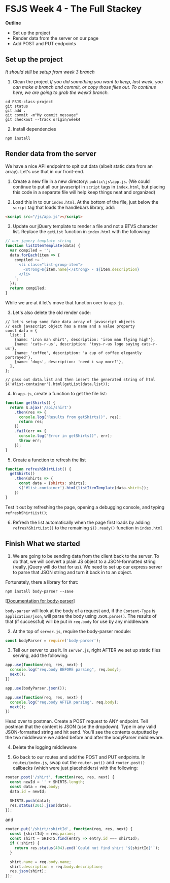 # FSJS Week 4 - The Full Stackey

**Outline**

* Set up the project
* Render data from the server on our page
* Add POST and PUT endpoints


## Set up the project
_It should still be setup from *week 3* branch_
1. Clean the project
_If you did something you want to keep, last week, you can make a branch and commit, or copy those files out.  To continue here, we are going to grab the week3 branch._
```
cd FSJS-class-project
git status
git add .
git commit -m"My commit message"
git checkout --track origin/week4
```

2. Install dependencies
```
npm install
```

## Render data from the server
We have a nice API endpoint to spit out data (albeit static data from an array).  Let's use that in our front-end.

1. Create a new file in a new directory: `public\js\app.js`.
(We could continue to put all our javascript in `script` tags in `index.html`, but placing this code in a separate file will help keep things neat and organized)

2. Load this in to our `index.html`.  At the bottom of the file, just below the `script` tag that loads the handlebars library, add:
```html
<script src="/js/app.js"></script>
```

3. Update our jQuery template to render a file and not a BTVS character list.  Replace the `getList` function in `index.html` with the following:
```javascript
// our jquery template string
function listItemTemplate(data) {
  var compiled = '';
  data.forEach(item => {
    compiled += `
      <li class="list-group-item">
        <strong>${item.name}</strong> - ${item.description}
      </li>
    `;
  });
  return compiled;
}
```
While we are at it let's move that function over to `app.js`.

3. Let's also delete the old render code:
```
// let's setup some fake data array of javascript objects
// each javascript object has a name and a value property
const data = {
  list: [
    {name: 'iron man shirt', description: 'iron man flying high'},
    {name: 'cats-r-us', description: 'toys-r-us logo saying cats-r-us'},
    {name: 'coffee', description: 'a cup of coffee elegantly portrayed'},
    {name: 'dogs', description: 'need i say more?'},
  ],
};

// pass out data.list and then insert the generated string of html
$('#list-container').html(getList(data.list));
```

4. In `app.js`, create a function to get the file list:
```javascript
function getShirts() {
  return $.ajax('/api/shirt')
    .then(res => {
      console.log("Results from getShirts()", res);
      return res;
    })
    .fail(err => {
      console.log("Error in getShirts()", err);
      throw err;
    });
}
```

5. Create a function to refresh the list
```javascript
function refreshShirtList() {
  getShirts()
    .then(shirts => {
      const data = {shirts: shirts};
      $('#list-container').html(listItemTemplate(data.shirts));
    })
}
```
Test it out by refreshing the page, opening a debugging console, and typing `refreshShirtList()`;

6. Refresh the list automatically when the page first loads by adding  `refreshShirtList()` to the remaining `$().ready()` function in `index.html`

## Finish What we started
1. We are going to be sending data from the client back to the server.  To do that, we will convert a plain JS object to a JSON-formatted string (really, jQuery will do that for us).  We need to set up our express server to parse that JSON string and turn it back in to an object.

Fortunately, there a library for that:
```
npm install body-parser --save
```
[[Documentation for body-parser](https://github.com/expressjs/body-parser)]

`body-parser` will look at the body of a request and, if the `Content-Type` is `application/json`, will parse the body using `JSON.parse()`.  The results of that (if successful) will be put in `req.body` for use by any middleware.

2. At the top of `server.js`, require the body-parser module:
```javascript
const bodyParser = require('body-parser');
```

3. Tell our server to use it.  In `server.js`, right AFTER we set up static files serving, add the following:
```javascript
app.use(function(req, res, next) {
  console.log("req.body BEFORE parsing", req.body);
  next();
})

app.use(bodyParser.json());

app.use(function(req, res, next) {
  console.log("req.body AFTER parsing", req.body);
  next();
})
```
Head over to postman. Create a POST request to ANY endpoint.  Tell postman that the content is JSON (use the dropdown).  Type in any valid JSON-formatted string and hit send.  You'll see the contents outputted by the two middleware we added before and after the bodyParser middleware.

4. Delete the logging middleware

5. Go back to our routes and add the POST and PUT endpoints. In `routes/index.js`, swap out the `router.put()` and `router.post()` callbacks (which were just placeholders) with the following:
```javascript
router.post('/shirt', function(req, res, next) {
  const newId = '' + SHIRTS.length;
  const data = req.body;
  data.id = newId;

  SHIRTS.push(data);
  res.status(201).json(data);
});
```
and
```javascript
router.put('/shirt/:shirtId', function(req, res, next) {
  const {shirtId} = req.params;
  const shirt = SHIRTS.find(entry => entry.id === shirtId);
  if (!shirt) {
    return res.status(404).end(`Could not find shirt '${shirtId}'`);
  }

  shirt.name = req.body.name;
  shirt.description = req.body.description;
  res.json(shirt);
});
```

